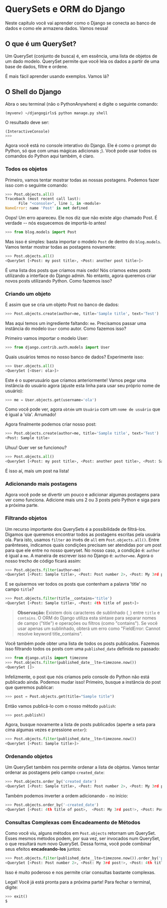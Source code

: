 # QuerySets e ORM do Django

Neste capítulo você vai aprender como o Django se conecta ao banco de dados e como ele armazena dados. Vamos nessa!

## O que é um QuerySet?

Um QuerySet (conjunto de busca) é, em essência, uma lista de objetos de um dado modelo. QuerySet permite que você leia os dados a partir de uma base de dados, filtre e ordene.

É mais fácil aprender usando exemplos. Vamos lá?

## O Shell do Django

Abra o seu terminal (não o PythonAnywhere) e digite o seguinte comando:



    (myvenv) ~/djangogirls$ python manage.py shell
    

O resultado deve ser:



```python
(InteractiveConsole)
>>>
```

Agora você está no console interativo do Django. Ele é como o prompt do Python, só que com umas mágicas adicionais ;). Você pode usar todos os comandos do Python aqui também, é claro.

### Todos os objetos

Primeiro, vamos tentar mostrar todas as nossas postagens. Podemos fazer isso com o seguinte comando:



```python
>>> Post.objects.all()
Traceback (most recent call last):
      File "<console>", line 1, in <module>
NameError: name 'Post' is not defined
```

Oops! Um erro apareceu. Ele nos diz que não existe algo chamado Post. É verdade -- nós esquecemos de importá-lo antes!



```python
>>> from blog.models import Post
```

Mas isso é simples: basta importar o modelo `Post` de dentro do `blog.models`. Vamos tentar mostrar todas as postagens novamente:



```python
>>> Post.objects.all()
<QuerySet [<Post: my post title>, <Post: another post title>]>
```

É uma lista dos posts que criamos mais cedo! Nós criamos estes posts utilizando a interface do Django admin. No entanto, agora queremos criar novos posts utilizando Python. Como fazemos isso?

### Criando um objeto

É assim que se cria um objeto Post no banco de dados:



```python
>>> Post.objects.create(author=me, title='Sample title', text='Test')
```

Mas aqui temos um ingrediente faltando: `me`. Precisamos passar uma instância do modelo `User` como autor. Como fazemos isso?

Primeiro vamos importar o modelo User:



```python
>>> from django.contrib.auth.models import User
```

Quais usuários temos no nosso banco de dados? Experimente isso:



```python
>>> User.objects.all()
<QuerySet [<User: ola>]>
```

Este é o superusuário que criamos anteriormente! Vamos pegar uma instância do usuário agora (ajuste esta linha para usar seu próprio nome de usuário):



```python
>>> me = User.objects.get(username='ola')
```

Como você pode ver, agora `obtém` um `Usuário` com um `nome de usuário` que é igual a 'ola'. Arrumado!

Agora finalmente podemos criar nosso post:



```python
>>> Post.objects.create(author=me, title='Sample title', text='Test')
<Post: Sample title>
```

Uhuu! Quer ver se funcionou?



```python
>>> Post.objects.all()
<QuerySet [<Post: my post title>, <Post: another post title>, <Post: Sample title>]>
```

É isso aí, mais um post na lista!

### Adicionando mais postagens

Agora você pode se divertir um pouco e adicionar algumas postagens para ver como funciona. Adicione mais uns 2 ou 3 posts pelo Python e siga para a próxima parte.

### Filtrando objetos

Um recurso importante dos QuerySets é a possibilidade de filtrá-los. Digamos que queremos encontrar todos as postagens escritas pela usuária ola. Para isto, usamos `filter` ao invés de `all` em `Post.objects.all()`. Entre parênteses, indicamos quais condições precisam ser atendidas por um post para que ele entre no nosso queryset. No nosso caso, a condição é: `author` é igual a `me`. A maneira de escrever isso no Django é: `author=me`. Agora o nosso trecho de código ficará assim:



```python
>>> Post.objects.filter(author=me)
<QuerySet [<Post: Sample title>, <Post: Post number 2>, <Post: My 3rd post!>, <Post: 4th title of post>]>
```

E se quisermos ver todos os posts que contenham a palavra 'title' no campo `title`?



```python
>>> Post.objects.filter(title__contains='title')
<QuerySet [<Post: Sample title>, <Post: 4th title of post>]>
```

> **Observação:** Existem dois caracteres de sublinhado (`_`) entre `title` e `contains`. O ORM do Django utiliza esta sintaxe para separar nomes de campo ("title") e operações ou filtros (como "contains"). Se você usar apenas um sublinhado, obterá um erro como "FieldError: Cannot resolve keyword title_contains".

Você também pode obter uma lista de todos os posts publicados. Fazemos isso filtrando todos os posts com uma `published_date` definida no passado:



```python
>>> from django.utils import timezone
>>> Post.objects.filter(published_date__lte=timezone.now())
<QuerySet []>
```

Infelizmente, o post que nós criamos pelo console do Python não está publicado ainda. Podemos mudar isso! Primeiro, busque a instância do post que queremos publicar:



```python
>>> post = Post.objects.get(title="Sample title")
```

Então vamos publicá-lo com o nosso método `publish`:



```python
>>> post.publish()
```

Agora, busque novamente a lista de posts publicados (aperte a seta para cima algumas vezes e pressione `enter`):



```python
>>> Post.objects.filter(published_date__lte=timezone.now())
<QuerySet [<Post: Sample title>]>
```

### Ordenando objetos

Um QuerySet também nos permite ordenar a lista de objetos. Vamos tentar ordenar as postagens pelo campo `created_date`:



```python
>>> Post.objects.order_by('created_date')
<QuerySet [<Post: Sample title>, <Post: Post number 2>, <Post: My 3rd post!>, <Post: 4th title of post>]>
```

Também podemos inverter a ordem adicionando `-` no início:



```python
>>> Post.objects.order_by('-created_date')
<QuerySet [<Post: 4th title of post>,  <Post: My 3rd post!>, <Post: Post number 2>, <Post: Sample title>]>
```

### Consultas Complexas com Encadeamento de Métodos

Como você viu, alguns métodos em `Post.objects` retornam um QuerySet. Esses mesmos métodos podem, por sua vez, ser invocados num QuerySet, o que resultará num novo QuerySet. Dessa forma, você pode combinar seus efeitos **encadeando-los** juntos:

```python
>>> Post.objects.filter(published_date__lte=timezone.now()).order_by('published_date')
<QuerySet [<Post: Post number 2>, <Post: My 3rd post!>, <Post: 4th title of post>, <Post: Sample title>]>
```

Isso é muito poderoso e nos permite criar consultas bastante complexas.

Legal! Você já está pronta para a próxima parte! Para fechar o terminal, digite:



```python
>>> exit()
$
```